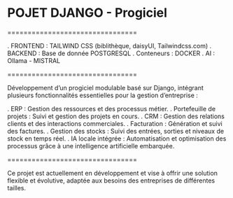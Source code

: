 # POJET DJANGO - Progiciel

================================

. FRONTEND : TAILWIND CSS (biblithèque, daisyUI, Tailwindcss.com)
. BACKEND : Base de donnée POSTGRESQL
. Conteneurs : DOCKER
. AI : Ollama - MISTRAL

================================

Développement d’un progiciel modulable basé sur Django, intégrant plusieurs fonctionnalités essentielles pour la gestion d’entreprise :

. ERP : Gestion des ressources et des processus métier.
. Portefeuille de projets : Suivi et gestion des projets en cours.
. CRM : Gestion des relations clients et des interactions commerciales.
. Facturation : Génération et suivi des factures.
. Gestion des stocks : Suivi des entrées, sorties et niveaux de stock en temps réel.
. IA locale intégrée : Automatisation et optimisation des processus grâce à une intelligence artificielle embarquée.

================================

Ce projet est actuellement en développement et vise à offrir une solution flexible et évolutive, adaptée aux besoins des entreprises de différentes tailles.
